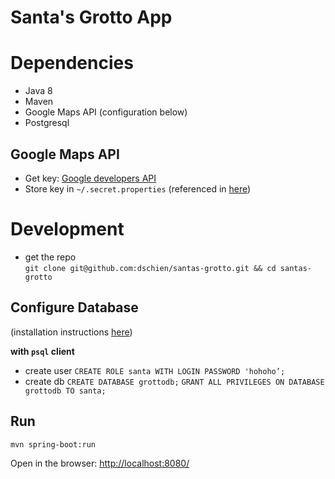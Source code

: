 # Santa's Grotto App


# Dependencies
* Java 8
* Maven
* Google Maps API (configuration below)
* Postgresql 

## Google Maps API
* Get key: [Google developers API](https://developers.google.com/maps/documentation/javascript/get-api-key)
* Store key in `~/.secret.properties` (referenced in [here](https://github.com/dschien/santas-grotto/blob/8832cdd7fbd1031d0f13cc1f5aac32c5a179f589/src/main/java/ac/uk/bristol/cs/santa/grotto/SantasGrottoApp.java#L8))

# Development
* get the repo  
`git clone git@github.com:dschien/santas-grotto.git && cd santas-grotto`

## Configure Database
(installation instructions [here](https://www.postgresql.org/download/))

**with `psql` client**
* create user
`CREATE ROLE santa WITH LOGIN PASSWORD 'hohoho’;`
* create db
`CREATE DATABASE grottodb;`
`GRANT ALL PRIVILEGES ON DATABASE grottodb TO santa;`

## Run
`mvn spring-boot:run`

Open in the browser:
[http://localhost:8080/](http://localhost:8080/)